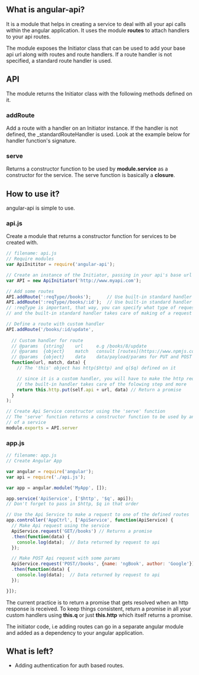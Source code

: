 ## What is angular-api?
It is a module that helps in creating a service to deal with all your api calls within the angular application.
It uses the module **routes** to attach handlers to your api routes.

The module exposes the Initiator class that can be used to add your base api url along with routes and route handlers. If a route handler is not specified, a standard route handler is used.

## API
The module returns the Initiator class with the following methods defined on it.

### addRoute
Add a route with a handler on an Initiator instance. If the handler is not defined, the _standardRouteHandler 
is used. Look at the example below for handler function's signature.

### serve
Returns a constructor function to be used by **module.service** as a constructor for the service. The serve function
is basically a **closure**.

## How to use it?
angular-api is simple to use.

### api.js
Create a module that returns a constructor function for services to be created with.

```javascript
// filename: api.js
// Require modules
var ApiInititor = require('angular-api');

// Create an instance of the Initiator, passing in your api's base url
var API = new ApiInitiator('http://www.myapi.com');

// Add some routes
API.addRoute(':reqType//books');      // Use built-in standard handler
API.addRoute(':reqType//books/:id');  // Use built-in standard handler
// :reqType is important, that way, you can specify what type of request it is
// and the built-in standard handler takes care of making of a request of that type.

// Define a route with custom handler
API.addRoute('/books/:id/update', 
  
  // Custom handler for route
  // @params  {string}    url     e.g /books/8/update
  // @params  {object}    match   consult [routes](https://www.npmjs.com/package/routes) docs for match format
  // @params  {object}    data    data/payload/params for PUT and POST requests
  function(url, match, data) {
    // The 'this' object has http($http) and q($q) defined on it

    // since it is a custom handler, you will have to make the http request yourself
    // the built-in handler takes care of the folowing step and more
    return this.http.put(self.api + url, data) // Return a promise
  }
);

// Create Api Service constructor using the 'serve' function
// The 'serve' function returns a constructor function to be used by angular for instantiation
// of a service
module.exports = API.server
```


### app.js
```javascript
// filename: app.js
// Create Angular App

var angular = require('angular');
var api = require('./api.js');

var app = angular.module('MyApp', []);

app.service('ApiService', ['$http', '$q', api]);
// Don't forget to pass in $http, $q in that order

// Use the Api Service to make a request to one of the defined routes
app.controller('AppCtrl', ['ApiService', function(ApiService) {
  // Make Api request using the service
  ApiService.request('GET//books') // Returns a promise
  .then(function(data) {
    console.log(data);  // Data returned by request to api
  });

  // Make POST Api request with some params
  ApiService.request('POST//books', {name: 'ngBook', author: 'Google'}) // Returns a promise
  .then(function(data) {
    console.log(data);  // Data returned by request to api
  });

}]);
```

The current practice is to return a promise that gets resolved when an http response is received. To keep things consistent, return a promise in all your custom handlers using **this.q** or just **this.http** which itself returns a promise.

The initiator code, i.e adding routes can go in a separate angular module and added as a dependency to your angular application.


## What is left?
* Adding authentication for auth based routes.
